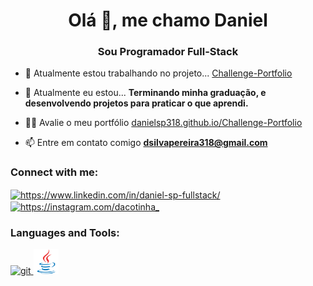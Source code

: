 <h1 align="center">Olá 👋, me chamo Daniel</h1>
<h3 align="center">Sou Programador Full-Stack</h3>

- 🔭 Atualmente estou trabalhando no projeto... [Challenge-Portfolio](https://github.com/DanielSP318/Challenge-Portfolio)

- 🌱 Atualmente eu estou... **Terminando minha graduação, e desenvolvendo projetos para praticar o que aprendi.**

- 👨‍💻 Avalie o meu portfólio [danielsp318.github.io/Challenge-Portfolio](danielsp318.github.io/Challenge-Portfolio)

- 📫 Entre em contato comigo **dsilvapereira318@gmail.com**

<h3 align="left">Connect with me:</h3>
<p align="left">
<a href="https://linkedin.com/in/https://www.linkedin.com/in/daniel-sp-fullstack/" target="blank"><img align="center" src="https://raw.githubusercontent.com/rahuldkjain/github-profile-readme-generator/master/src/images/icons/Social/linked-in-alt.svg" alt="https://www.linkedin.com/in/daniel-sp-fullstack/" height="30" width="40" /></a>
<a href="https://instagram.com/https://instagram.com/dacotinha_" target="blank"><img align="center" src="https://raw.githubusercontent.com/rahuldkjain/github-profile-readme-generator/master/src/images/icons/Social/instagram.svg" alt="https://instagram.com/dacotinha_" height="30" width="40" /></a>
</p>

<h3 align="left">Languages and Tools:</h3>
<p align="left"> <a href="https://git-scm.com/" target="_blank" rel="noreferrer"> <img src="https://www.vectorlogo.zone/logos/git-scm/git-scm-icon.svg" alt="git" width="40" height="40"/> </a> <a href="https://www.java.com" target="_blank" rel="noreferrer"> <img src="https://raw.githubusercontent.com/devicons/devicon/master/icons/java/java-original.svg" alt="java" width="40" height="40"/> </a> </p>

